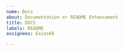 ```yaml
---
name: Docs
about: Documentation or README Enhancement
title: DOCS
labels: README
assignees: Exios66

---
```



